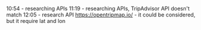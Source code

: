 10:54 - researching APIs
11:19 - researching APIs, TripAdvisor API doesn't match
12:05 - research API https://opentripmap.io/ - it could be considered, but it require lat and lon